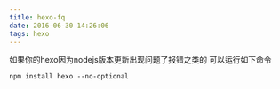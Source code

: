 ```yaml
---
title: hexo-fq
date: 2016-06-30 14:26:06
tags: hexo
---
```


如果你的hexo因为nodejs版本更新出现问题了报错之类的
可以运行如下命令
```
npm install hexo --no-optional
```
